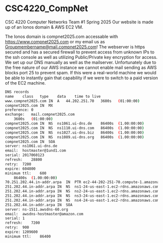 # CSC4220_CompNet
CSC 4220 Computer Networks Team #1 Spring 2025
Our website is made up of an Ionos domain & AWS EC2 VM.

The Ionos domain is compnet2025.com accessable with https://www.compnet2025.com or my email us as Groupmembername@mail.compnet2025.com!
The webserver is https secured and has a secured firewall to prevent access from unknown IPs to the ssh console as well as utilizing Public/Private key encryption for access.
We set up our DNS manually as well as the mailserver. Unfortunately due to the free nature of our AWS instance we cannot enable mail sending as AWS blocks port 25 to prevent spam. If this were a real-world machine we would be able to instantly gain that capability if we were to switch to a paid version of the EC2 machine. 
``` bash
DNS records
name	class	type	data	time to live
www.compnet2025.com	IN	A	44.202.251.70	3600s	(01:00:00)
compnet2025.com	IN	MX	
preference:	0
exchange:	mail.compnet2025.com
	3600s	(01:00:00)
compnet2025.com	IN	NS	ns1061.ui-dns.de	86400s	(1.00:00:00)
compnet2025.com	IN	NS	ns1110.ui-dns.com	86400s	(1.00:00:00)
compnet2025.com	IN	NS	ns1027.ui-dns.biz	86400s	(1.00:00:00)
compnet2025.com	IN	NS	ns1089.ui-dns.org	86400s	(1.00:00:00)
compnet2025.com	IN	SOA	
server:	ns1061.ui-dns.de
email:	hostmaster@1und1.com
serial:	2017060123
refresh:	28800
retry:	7200
expire:	604800
minimum ttl:	600
	86400s	(1.00:00:00)
70.251.202.44.in-addr.arpa	IN	PTR	ec2-44-202-251-70.compute-1.amazonaws.com	300s	(00:05:00)
251.202.44.in-addr.arpa	IN	NS	ns1-24-us-east-1.ec2-rdns.amazonaws.com	300s	(00:05:00)
251.202.44.in-addr.arpa	IN	NS	ns2-24-us-east-1.ec2-rdns.amazonaws.com	300s	(00:05:00)
251.202.44.in-addr.arpa	IN	NS	ns3-24-us-east-1.ec2-rdns.amazonaws.com	300s	(00:05:00)
251.202.44.in-addr.arpa	IN	NS	ns4-24-us-east-1.ec2-rdns.amazonaws.com	300s	(00:05:00)
251.202.44.in-addr.arpa	IN	SOA	
server:	ns-1511.awsdns-60.org
email:	awsdns-hostmaster@amazon.com
serial:	1
refresh:	7200
retry:	900
expire:	1209600
minimum ttl:	86400
```
